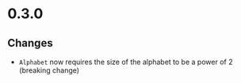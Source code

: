 # 0.3.0

## Changes
- `Alphabet` now requires the size of the alphabet to be a power of 2 (breaking change)
